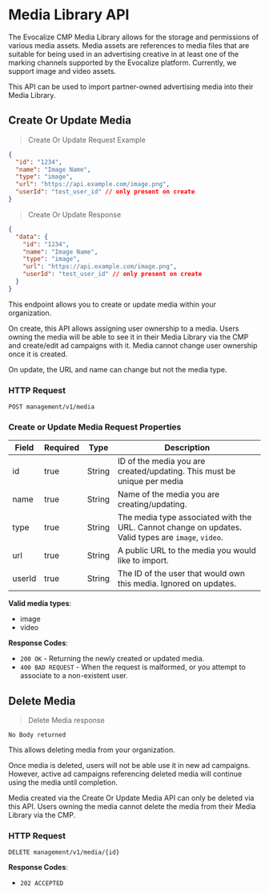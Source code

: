 # Media Library API

The Evocalize CMP Media Library allows for the storage and permissions of various media assets. Media assets are
references to media files that are suitable for being used in an advertising creative in at least one of the marking
channels supported by the Evocalize platform. Currently, we support image and video assets.

This API can be used to import partner-owned advertising media into their Media Library.

## Create Or Update Media

> Create Or Update Request Example

```json
{
  "id": "1234",
  "name": "Image Name",
  "type": "image",
  "url": "https://api.example.com/image.png",
  "userId": "test_user_id" // only present on create
}

```

> Create Or Update Response

```json
{
  "data": {
    "id": "1234",
    "name": "Image Name",
    "type": "image",
    "url": "https://api.example.com/image.png",
    "userId": "test_user_id" // only present on create
  }
}
```

This endpoint allows you to create or update media within your organization.

On create, this API allows assigning user ownership to a media. Users owning the media will be able to see it in their
Media Library via the CMP and create/edit ad campaigns with it. Media cannot change user ownership once it is created.

On update, the URL and name can change but not the media type.

### HTTP Request

`POST management/v1/media`

### Create or Update Media Request Properties

| Field  | Required | Type   | Description                                                                                         |
|--------|----------|--------|-----------------------------------------------------------------------------------------------------|
| id     | true     | String | ID of the media you are created/updating. This must be unique per media                             |
| name   | true     | String | Name of the media you are creating/updating.                                                        |
| type   | true     | String | The media type associated with the URL. Cannot change on updates. Valid types are `image`, `video`. |
| url    | true     | String | A public URL to the media you would like to import.                                                 |
| userId | true     | String | The ID of the user that would own this media. Ignored on updates.                                   |

**Valid media types**:

- image
- video

**Response Codes**:

- `200 OK` - Returning the newly created or updated media.
- `400 BAD REQUEST` - When the request is malformed, or you attempt to associate to a non-existent user.

## Delete Media

> Delete Media response

```
No Body returned
``` 

This allows deleting media from your organization.

Once media is deleted, users will not be able use it in new ad campaigns.
However, active ad campaigns referencing deleted media will continue using the media until completion.

Media created via the Create Or Update Media API can only be deleted via this API.
Users owning the media cannot delete the media from their Media Library via the CMP.

### HTTP Request

`DELETE management/v1/media/{id}`

**Response Codes**:

- `202 ACCEPTED`
